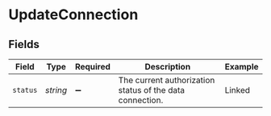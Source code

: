 # UpdateConnection


## Fields

| Field                                                    | Type                                                     | Required                                                 | Description                                              | Example                                                  |
| -------------------------------------------------------- | -------------------------------------------------------- | -------------------------------------------------------- | -------------------------------------------------------- | -------------------------------------------------------- |
| `status`                                                 | *string*                                                 | :heavy_minus_sign:                                       | The current authorization status of the data connection. | Linked                                                   |